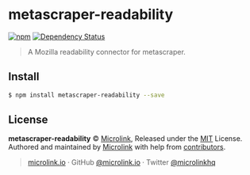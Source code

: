 # metascraper-readability

[![npm](https://img.shields.io/npm/v/metascraper-readability.svg?style=flat-square)](https://www.npmjs.com/package/metascraper-readability)
[![Dependency Status](https://david-dm.org/microlinkhq/metascraper.svg?path=packages/metascraper-readability&style=flat-square)](https://david-dm.org/microlinkhq/metascraper?path=packages/metascraper-readability)

> A Mozilla readability connector for metascraper.

## Install

```bash
$ npm install metascraper-readability --save
```

## License

**metascraper-readability** © [Microlink](https://microlink.io), Released under the [MIT](https://github.com/microlinkhq/metascraper/blob/master/LICENSE.md) License.<br>
Authored and maintained by [Microlink](https://microlink.io) with help from [contributors](https://github.com/microlinkhq/metascraper/contributors).

> [microlink.io](https://microlink.io) · GitHub [@microlink.io](https://github.com/microlinkhq) · Twitter [@microlinkhq](https://twitter.com/microlinkhq)
